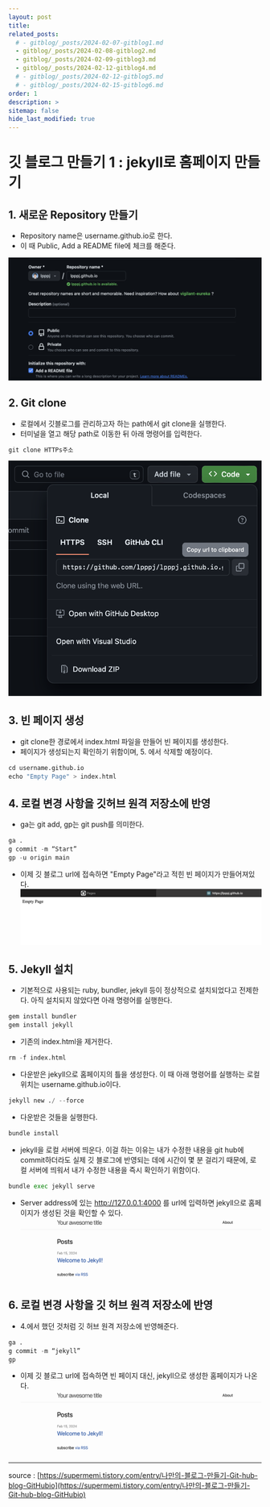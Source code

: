 ```yaml
---
layout: post
title: 
related_posts:
  # - gitblog/_posts/2024-02-07-gitblog1.md
  - gitblog/_posts/2024-02-08-gitblog2.md
  - gitblog/_posts/2024-02-09-gitblog3.md
  - gitblog/_posts/2024-02-12-gitblog4.md
  # - gitblog/_posts/2024-02-12-gitblog5.md
  # - gitblog/_posts/2024-02-15-gitblog6.md
order: 1
description: >
sitemap: false
hide_last_modified: true
---
```


# 깃 블로그 만들기 1 : jekyll로 홈페이지 만들기

## 1. 새로운 Repository 만들기

- Repository name은 username.github.io로 한다.
- 이 때 Public, Add a README file에 체크를 해준다.

![그림1](/assets/img/gitblog/gitblog1/gitblog1_1.png)

## 2. Git clone

- 로컬에서 깃블로그를 관리하고자 하는 path에서 git clone을 실행한다.
- 터미널을 열고 해당 path로 이동한 뒤 아래 명령어를 입력한다.
~~~python
git clone HTTPs주소
~~~

![그림2](/assets/img/gitblog/gitblog1/gitblog1_2.png)

## 3. 빈 페이지 생성

- git clone한 경로에서 index.html 파일을 만들어 빈 페이지를 생성한다.
- 페이지가 생성되는지 확인하기 위함이며, 5. 에서 삭제할 예정이다.
~~~python
cd username.github.io
echo "Empty Page" > index.html
~~~

## 4. 로컬 변경 사항을 깃허브 원격 저장소에 반영

- ga는 git add, gp는 git push를 의미한다.
~~~python
ga .
g commit -m “Start”
gp -u origin main
~~~
- 이제 깃 블로그 url에 접속하면 "Empty Page"라고 적힌 빈 페이지가 만들어져있다.
![그림3](/assets/img/gitblog/gitblog1/gitblog1_3.png)

## 5. Jekyll 설치

- 기본적으로 사용되는 ruby, bundler, jekyll 등이 정상적으로 설치되었다고 전제한다. 아직 설치되지 않았다면 아래 명령어를 실행한다.
~~~python
gem install bundler
gem install jekyll
~~~

- 기존의 index.html을 제거한다.
~~~python
rm -f index.html
~~~

- 다운받은 jekyll으로 홈페이지의 틀을 생성한다. 이 때 아래 명령어를 실행하는 로컬 위치는 username.github.io이다.
~~~python
jekyll new ./ --force
~~~

- 다운받은 것들을 실행한다.
~~~python
bundle install
~~~

- jekyll을 로컬 서버에 띄운다. 이걸 하는 이유는 내가 수정한 내용을 git hub에 commit하더라도 실제 깃 블로그에 반영되는 데에 시간이 몇 분 걸리기 때문에, 로컬 서버에 띄워서 내가 수정한 내용을 즉시 확인하기 위함이다.
~~~python
bundle exec jekyll serve
~~~  
- Server address에 있는 http://127.0.0.1:4000 를 url에 입력하면 jekyll으로 홈페이지가 생성된 것을 확인할 수 있다.
![그림4](/assets/img/gitblog/gitblog1/gitblog1_4.png)

## 6. 로컬 변경 사항을 깃 허브 원격 저장소에 반영

- 4.에서 했던 것처럼 깃 허브 원격 저장소에 반영해준다.
~~~python
ga .
g commit -m “jekyll”
gp
~~~
- 이제 깃 블로그 url에 접속하면 빈 페이지 대신, jekyll으로 생성한 홈페이지가 나온다.
![그림4](/assets/img/gitblog/gitblog1/gitblog1_4.png)

---
source : [https://supermemi.tistory.com/entry/나만의-블로그-만들기-Git-hub-blog-GitHubio](https://supermemi.tistory.com/entry/나만의-블로그-만들기-Git-hub-blog-GitHubio)